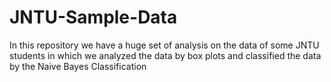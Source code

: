 # JNTU-Sample-Data
In this repository we have a huge set of analysis on the data of some JNTU students in which we analyzed the data by box plots and classified the data by the Naive Bayes Classification
